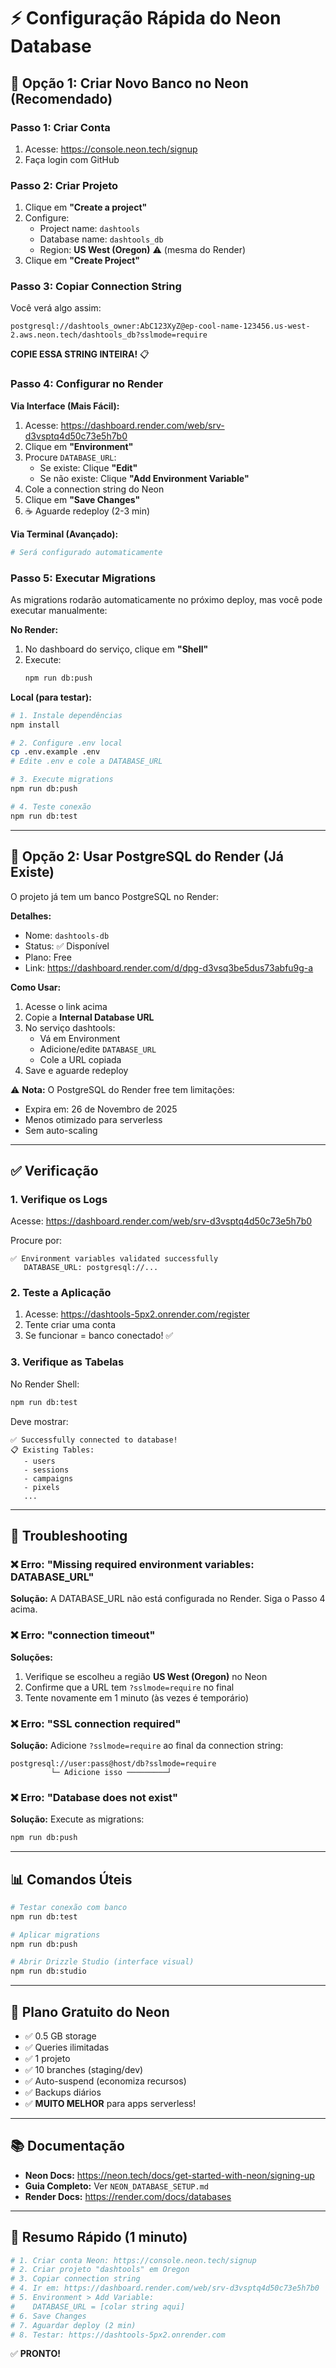 # ⚡ Configuração Rápida do Neon Database

## 🎯 Opção 1: Criar Novo Banco no Neon (Recomendado)

### Passo 1: Criar Conta
1. Acesse: https://console.neon.tech/signup
2. Faça login com GitHub

### Passo 2: Criar Projeto
1. Clique em **"Create a project"**
2. Configure:
   - Project name: `dashtools`
   - Database name: `dashtools_db`
   - Region: **US West (Oregon)** ⚠️ (mesma do Render)
3. Clique em **"Create Project"**

### Passo 3: Copiar Connection String

Você verá algo assim:

```
postgresql://dashtools_owner:AbC123XyZ@ep-cool-name-123456.us-west-2.aws.neon.tech/dashtools_db?sslmode=require
```

**COPIE ESSA STRING INTEIRA!** 📋

### Passo 4: Configurar no Render

**Via Interface (Mais Fácil):**
1. Acesse: https://dashboard.render.com/web/srv-d3vsptq4d50c73e5h7b0
2. Clique em **"Environment"**
3. Procure `DATABASE_URL`:
   - Se existe: Clique **"Edit"**
   - Se não existe: Clique **"Add Environment Variable"**
4. Cole a connection string do Neon
5. Clique em **"Save Changes"**
6. ☕ Aguarde redeploy (2-3 min)

**Via Terminal (Avançado):**
```bash
# Será configurado automaticamente
```

### Passo 5: Executar Migrations

As migrations rodarão automaticamente no próximo deploy, mas você pode executar manualmente:

**No Render:**
1. No dashboard do serviço, clique em **"Shell"**
2. Execute:
   ```bash
   npm run db:push
   ```

**Local (para testar):**
```bash
# 1. Instale dependências
npm install

# 2. Configure .env local
cp .env.example .env
# Edite .env e cole a DATABASE_URL

# 3. Execute migrations
npm run db:push

# 4. Teste conexão
npm run db:test
```

---

## 🎯 Opção 2: Usar PostgreSQL do Render (Já Existe)

O projeto já tem um banco PostgreSQL no Render:

**Detalhes:**
- Nome: `dashtools-db`
- Status: ✅ Disponível
- Plano: Free
- Link: https://dashboard.render.com/d/dpg-d3vsq3be5dus73abfu9g-a

**Como Usar:**

1. Acesse o link acima
2. Copie a **Internal Database URL**
3. No serviço dashtools:
   - Vá em Environment
   - Adicione/edite `DATABASE_URL`
   - Cole a URL copiada
4. Save e aguarde redeploy

⚠️ **Nota:** O PostgreSQL do Render free tem limitações:
- Expira em: 26 de Novembro de 2025
- Menos otimizado para serverless
- Sem auto-scaling

---

## ✅ Verificação

### 1. Verifique os Logs

Acesse: https://dashboard.render.com/web/srv-d3vsptq4d50c73e5h7b0

Procure por:
```
✅ Environment variables validated successfully
   DATABASE_URL: postgresql://...
```

### 2. Teste a Aplicação

1. Acesse: https://dashtools-5px2.onrender.com/register
2. Tente criar uma conta
3. Se funcionar = banco conectado! ✅

### 3. Verifique as Tabelas

No Render Shell:
```bash
npm run db:test
```

Deve mostrar:
```
✅ Successfully connected to database!
📋 Existing Tables:
   - users
   - sessions
   - campaigns
   - pixels
   ...
```

---

## 🔧 Troubleshooting

### ❌ Erro: "Missing required environment variables: DATABASE_URL"

**Solução:**
A DATABASE_URL não está configurada no Render.
Siga o Passo 4 acima.

### ❌ Erro: "connection timeout"

**Soluções:**
1. Verifique se escolheu a região **US West (Oregon)** no Neon
2. Confirme que a URL tem `?sslmode=require` no final
3. Tente novamente em 1 minuto (às vezes é temporário)

### ❌ Erro: "SSL connection required"

**Solução:**
Adicione `?sslmode=require` ao final da connection string:
```
postgresql://user:pass@host/db?sslmode=require
         └─ Adicione isso ─────────┘
```

### ❌ Erro: "Database does not exist"

**Solução:**
Execute as migrations:
```bash
npm run db:push
```

---

## 📊 Comandos Úteis

```bash
# Testar conexão com banco
npm run db:test

# Aplicar migrations
npm run db:push

# Abrir Drizzle Studio (interface visual)
npm run db:studio
```

---

## 🎁 Plano Gratuito do Neon

- ✅ 0.5 GB storage
- ✅ Queries ilimitadas
- ✅ 1 projeto
- ✅ 10 branches (staging/dev)
- ✅ Auto-suspend (economiza recursos)
- ✅ Backups diários
- ✅ **MUITO MELHOR** para apps serverless!

---

## 📚 Documentação

- **Neon Docs:** https://neon.tech/docs/get-started-with-neon/signing-up
- **Guia Completo:** Ver `NEON_DATABASE_SETUP.md`
- **Render Docs:** https://render.com/docs/databases

---

## 🚀 Resumo Rápido (1 minuto)

```bash
# 1. Criar conta Neon: https://console.neon.tech/signup
# 2. Criar projeto "dashtools" em Oregon
# 3. Copiar connection string
# 4. Ir em: https://dashboard.render.com/web/srv-d3vsptq4d50c73e5h7b0
# 5. Environment > Add Variable:
#    DATABASE_URL = [colar string aqui]
# 6. Save Changes
# 7. Aguardar deploy (2 min)
# 8. Testar: https://dashtools-5px2.onrender.com
```

✅ **PRONTO!**

